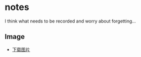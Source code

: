 # notes

I think what needs to be recorded and worry about forgetting...

## Image

- [下载图片](https://github.com/wangxiaogangbywin/notes/blob/master/image/download.md)
